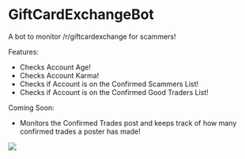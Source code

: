 GiftCardExchangeBot
===================

A bot to monitor /r/giftcardexchange for scammers!

Features:

* Checks Account Age!
* Checks Account Karma!
* Checks if Account is on the Confirmed Scammers List!
* Checks if Account is on the Confirmed Good Traders List!

Coming Soon:

* Monitors the Confirmed Trades post and keeps track of how many confirmed trades a poster has made!

[<img src="https://www.paypalobjects.com/en_US/i/btn/btn_donateCC_LG.gif">](https://www.paypal.com/cgi-bin/webscr?cmd=_s-xclick&hosted_button_id=TGRE7G6ASVFVS)